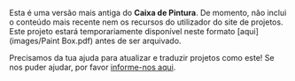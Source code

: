 Esta é uma versão mais antiga do **Caixa de Pintura**. De momento, não inclui o conteúdo mais recente nem os recursos do utilizador do site de projetos. Este projeto estará temporariamente disponível neste formato [aqui](images/Paint Box.pdf) antes de ser arquivado. 

Precisamos da tua ajuda para atualizar e traduzir projetos como este! Se nos puder ajudar, por favor [informe-nos aqui](https://rpf.io/translators).

